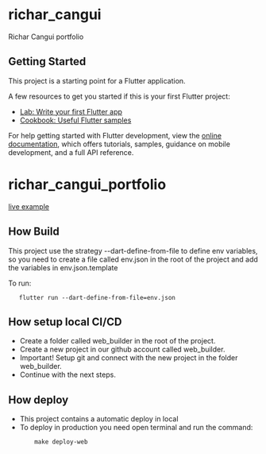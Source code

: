 # richar_cangui

Richar Cangui portfolio

## Getting Started

This project is a starting point for a Flutter application.

A few resources to get you started if this is your first Flutter project:

- [Lab: Write your first Flutter app](https://docs.flutter.dev/get-started/codelab)
- [Cookbook: Useful Flutter samples](https://docs.flutter.dev/cookbook)

For help getting started with Flutter development, view the
[online documentation](https://docs.flutter.dev/), which offers tutorials,
samples, guidance on mobile development, and a full API reference.
# richar_cangui_portfolio
[live example](https://richarcangui.com)


## How Build 

This project use the strategy --dart-define-from-file to define env variables, so you need to create a file called env.json in the root of the project and add the variables in env.json.template

To run:
 ```
    flutter run --dart-define-from-file=env.json
 ```

## How setup local CI/CD
* Create a folder called web_builder in the root of the project.
* Create a new project in our github account called web_builder.
* Important! Setup git and connect with the new project in the folder web_builder.
* Continue with the next steps.

## How deploy

* This project contains a automatic deploy in local
* To deploy in production you need open terminal and run the command:
    ```
        make deploy-web
    ```